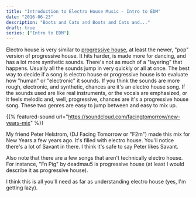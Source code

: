 ```yaml
---
title: "Introduction to Electro House Music - Intro to EDM"
date: "2016-06-23"
description: "Boots and Cats and Boots and Cats and..."
draft: true
series: ["Intro to EDM"]
---
```


Electro house is very similar to [progressive house](/posts/intro-to-edm/progressive-house), at least the newer, "pop" version of progressive house. It hits harder, is made more for dancing, and has a lot more synthetic sounds. There's not as much of a "layering" that happens. Usually all the sounds jump in very quickly or all at once. The best way to decide if a song is electro house or progressive house is to evaluate how "human" or "electronic" it sounds. If you think the sounds are more rough, electronic, and synthetic, chances are it's an electro house song. If the sounds used are like real instruments, or the vocals are emphasized, or it feels melodic and, well, progressive, chances are it's a progressive house song. These two genres are easy to jump between and easy to mix up.

{{% featured-sound url="https://soundcloud.com/facingtomorrow/new-years-mix" %}}

My friend Peter Helstrom, (DJ Facing Tomorrow or "F2m") made this mix for New Years a few years ago. It's filled with electro house. You'll notice there's a lot of Savant in there. I think it's safe to say Peter likes Savant.

Also note that there are a few songs that aren't technically electro house. For instance, "Fn Pig" by deadmau5 is progressive house (at least I would describe it as progressive house).

I think this is all you'll need as far as understanding electro house (yes, I'm getting lazy).